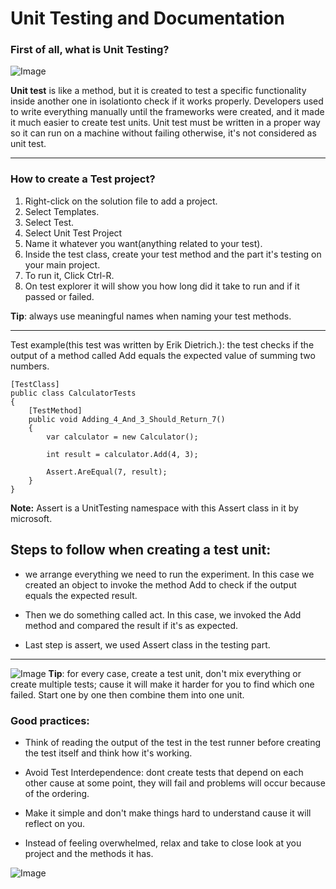 # Unit Testing and Documentation
### First of all, what is Unit Testing? 

![Image](https://testingtraveler.com/wp-content/uploads/2021/01/unit-testing.png)

**Unit test** is like a method, but it is created to test a specific functionality inside another one in isolationto check if it works properly. Developers used to write everything manually until the frameworks were created, and it made it much easier to create test units.
Unit test must be written in a proper way so it can run on a machine without failing otherwise, it's not considered as unit test.

---
### How to create a Test project?

1. Right-click on the solution file to add a project.
2. Select Templates.
3. Select Test.
4. Select Unit Test Project
5. Name it whatever you want(anything related to your test).
6. Inside the test class, create your test method and the part it's testing on your main project.
7. To run it, Click Ctrl-R.
8. On test explorer it will show you how long did it take to run and if it passed or failed.

**Tip**: always use meaningful names when naming your test methods.

---
Test example(this test was written by Erik Dietrich.): the test checks if the output of a method called Add equals the expected value of summing two numbers.


``` 
[TestClass]
public class CalculatorTests
{
    [TestMethod]
    public void Adding_4_And_3_Should_Return_7()
    {
        var calculator = new Calculator();

        int result = calculator.Add(4, 3);

        Assert.AreEqual(7, result);
    }
}
```

**Note:** Assert is a UnitTesting namespace with this Assert class in it by microsoft. 

## Steps to follow when creating a test unit:

- we arrange everything we need to run the experiment. In this case we created an object to invoke the method Add to check if the output equals the expected result. 

- Then we do something called act. In this case, we invoked the Add method and compared the result if it's as expected.

- Last step is assert, we used Assert class in the testing part.
---
![Image](https://miro.medium.com/max/1400/1*PNG3GqMvrRJXHimXeF1hlg.jpeg)
**Tip**: for every case, create a test unit, don't mix everything or create multiple tests; cause it will make it harder for you to find which one failed. Start one by one then combine them into one unit.

### Good practices:
- Think of reading the output of the test in the test runner before creating the test itself and think how it's working. 

- Avoid Test Interdependence: dont create tests that depend on each other cause at some point, they will fail and problems will occur because of the ordering.

- Make it simple and don't make things hard to understand cause it will reflect on you.

- Instead of feeling overwhelmed, relax and take to close look at you project and the methods it has.

![Image](https://mtlynch.io/good-developers-bad-tests/cover.jpg)